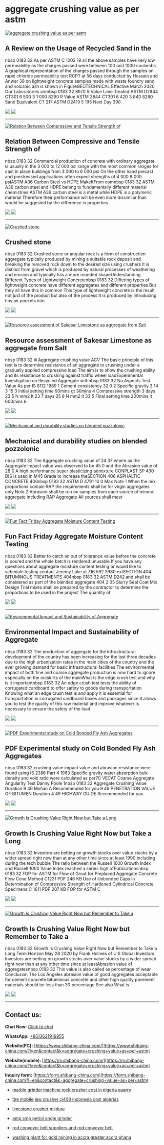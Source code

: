 # aggregate crushing value as per astm

<a href="https://swt.shibang-china.com/?l=en&img&k=aggregate+crushing+value+as+per+astm" target="_blank">![aggregate crushing value as per astm](http://static.shibang-china.com/all-800x300/797.jpg)</a>

## A Review on the Usage of Recycled Sand in the
nbsp 0183 32 As per ASTM C 1202 19 all the above samples have very low permeability as the charges passed were between 100 and 1000 coulombs A graphical representation of the charges passed through the samples on rapid chloride permeability test RCPT at 56 days conducted by Hossain and Anwar 39 on lightweight concrete samples made with waste foundry sand and volcanic ash is shown in FigureGEOTECHNICAL Effective March 2020 Our Laboratories arenbsp 0183 32 8970 R Value Lime Treated ASTM D2844 CT301 6 500 3 1 000 8290 R Value ASTM 2844 CT301 6 420 3 840 8280 Sand Equivalent CT 217 ASTM D2419 5 195 Next Day 390


<a href="https://whatsapp.shibangsoft.com/WhatsApp.php" target="_blank" title="WhatsApp">![](http://static.shibang-china.com/icon/whatsapp.png)</a> <a href="https://swt.shibang-china.com/?l=en&icon&k=aggregate+crushing+value+as+per+astm" target="_blank">![](http://static.shibang-china.com/icon/chat-en.png)</a>

---

<a href="https://swt.shibang-china.com/?l=en&img&k=aggregate+crushing+value+as+per+astm" target="_blank">![Relation Between Compressive and Tensile Strength of](http://static.shibang-china.com/all-800x300/1003.jpg)</a>

## Relation Between Compressive and Tensile Strength of
nbsp 0183 32 Commercial production of concrete with ordinary aggregate is usually in the 3 000 to 12 000 psi range with the most common ranges for cast in place buildings from 3 000 to 6 000 psi On the other hand precast and prestressed applications often expect strengths of 4 000 8 000 psiASTM A36 Carbon Steel vs HDPE MakeItFrom comnbsp 0183 32 ASTM A36 carbon steel and HDPE belong to fundamentally different material chemistries ASTM A36 carbon steel is a metal while HDPE is a polymeric material Therefore their performance will be even more dissimilar than would be suggested by the difference in properties


<a href="https://whatsapp.shibangsoft.com/WhatsApp.php" target="_blank" title="WhatsApp">![](http://static.shibang-china.com/icon/whatsapp.png)</a> <a href="https://swt.shibang-china.com/?l=en&icon&k=aggregate+crushing+value+as+per+astm" target="_blank">![](http://static.shibang-china.com/icon/chat-en.png)</a>

---

<a href="https://swt.shibang-china.com/?l=en&img&k=aggregate+crushing+value+as+per+astm" target="_blank">![Crushed stone](http://static.shibang-china.com/all-800x300/1169.jpg)</a>

## Crushed stone
nbsp 0183 32 Crushed stone or angular rock is a form of construction aggregate typically produced by mining a suitable rock deposit and breaking the removed rock down to the desired size using crushers It is distinct from gravel which is produced by natural processes of weathering and erosion and typically has a more rounded shapeUnderstanding Different Types of Lightweight Concretenbsp 0183 32 Differing types of lightweight concrete have different aggregates and different properties But they all have this in common This type of lightweight concrete is the result not just of the product but also of the process It is produced by introducing tiny air pockets into


<a href="https://whatsapp.shibangsoft.com/WhatsApp.php" target="_blank" title="WhatsApp">![](http://static.shibang-china.com/icon/whatsapp.png)</a> <a href="https://swt.shibang-china.com/?l=en&icon&k=aggregate+crushing+value+as+per+astm" target="_blank">![](http://static.shibang-china.com/icon/chat-en.png)</a>

---

<a href="https://swt.shibang-china.com/?l=en&img&k=aggregate+crushing+value+as+per+astm" target="_blank">![Resource assessment of Sakesar Limestone as aggregate from Salt](http://static.shibang-china.com/all-800x300/1423.jpg)</a>

## Resource assessment of Sakesar Limestone as aggregate from Salt
nbsp 0183 32 iii Aggregate crushing value ACV The basic principle of this test is to determine resistance of an aggregate to crushing under a gradually applied compressive load The aim is to show the crushing ability and its resistance to crushing against traffic wheel loadExperimental Investigation on Recycled Aggregate withnbsp 0183 32 No Aspects Test Value As per IS 8112 1989 1 Cement consistency 32 0 2 Specific gravity 3 14 3 15 3 Initial setting time 90mins gt 30mins 4 Compressive strength 3 days 23 5 N mm2 lt 23 7 days 35 8 N mm2 lt 33 5 Final setting time 200mins lt 600mins 6


<a href="https://whatsapp.shibangsoft.com/WhatsApp.php" target="_blank" title="WhatsApp">![](http://static.shibang-china.com/icon/whatsapp.png)</a> <a href="https://swt.shibang-china.com/?l=en&icon&k=aggregate+crushing+value+as+per+astm" target="_blank">![](http://static.shibang-china.com/icon/chat-en.png)</a>

---

<a href="https://swt.shibang-china.com/?l=en&img&k=aggregate+crushing+value+as+per+astm" target="_blank">![Mechanical and durability studies on blended pozzolonic](http://static.shibang-china.com/all-800x300/215.jpg)</a>

## Mechanical and durability studies on blended pozzolonic
nbsp 0183 32 The Aggregate crushing value of 24 37 where as the Aggregate Impact value was observed to be 45 0 and the Abrasion value of 28 0 A high performance super plasticizing admixture CONPLAST SP 430 DIS is used in M45 Grade to increase theSECTION 406 ASPHALTIC CONCRETE 406nbsp 0183 32 ASTM D 4791 10 0 Max Note 1 When the mix proportions contain RAP the requirements shall be for virgin aggregates only Note 2 Abrasion shall be run on samples from each source of mineral aggregate including RAP Aggregate All sources shall meet


<a href="https://whatsapp.shibangsoft.com/WhatsApp.php" target="_blank" title="WhatsApp">![](http://static.shibang-china.com/icon/whatsapp.png)</a> <a href="https://swt.shibang-china.com/?l=en&icon&k=aggregate+crushing+value+as+per+astm" target="_blank">![](http://static.shibang-china.com/icon/chat-en.png)</a>

---

<a href="https://swt.shibang-china.com/?l=en&img&k=aggregate+crushing+value+as+per+astm" target="_blank">![Fun Fact Friday Aggregate Moisture Content Testing](http://static.shibang-china.com/all-800x300/866.jpg)</a>

## Fun Fact Friday Aggregate Moisture Content Testing
nbsp 0183 32 Better to catch an out of tolerance value before the concrete is poured and the whole batch is rendered unusable If you have any questions about aggregate moisture content testing or would like to schedule testing contact Jeremy Lake at 716 592 3980 extSECTION 404 BITUMINOUS TREATMENTS 404nbsp 0183 32 ASTM D242 and shall be considered as part of the blended aggregate 404 2 05 Slurry Seal Coat Mix Design Trial mixes shall be prepared by the contractor to determine the proportions to be used in the project The quantity of


<a href="https://whatsapp.shibangsoft.com/WhatsApp.php" target="_blank" title="WhatsApp">![](http://static.shibang-china.com/icon/whatsapp.png)</a> <a href="https://swt.shibang-china.com/?l=en&icon&k=aggregate+crushing+value+as+per+astm" target="_blank">![](http://static.shibang-china.com/icon/chat-en.png)</a>

---

<a href="https://swt.shibang-china.com/?l=en&img&k=aggregate+crushing+value+as+per+astm" target="_blank">![Environmental Impact and Sustainability of Aggregate](http://static.shibang-china.com/all-800x300/522.jpg)</a>

## Environmental Impact and Sustainability of Aggregate
nbsp 0183 32 The production of aggregate for the infrastructural development of the country has been increasing for the last three decades due to the high urbanization rates in the main cities of the country and the ever growing demand for basic infrastructural facilities The environmental impact of both fine and coarse aggregate production is now hard to ignore especially on the outskirts of the mainWhat is the edge crush test and why is it importantnbsp 0183 32 An edge crush test tests the ability of corrugated cardboard to offer safety to goods during transportation Knowing what an edge crush test is and apply it is essential for transportation in corrugated cardboard boxes and packages since it allows you to test the quality of this raw material and improve whatever is necessary to ensure the safety of the load


<a href="https://whatsapp.shibangsoft.com/WhatsApp.php" target="_blank" title="WhatsApp">![](http://static.shibang-china.com/icon/whatsapp.png)</a> <a href="https://swt.shibang-china.com/?l=en&icon&k=aggregate+crushing+value+as+per+astm" target="_blank">![](http://static.shibang-china.com/icon/chat-en.png)</a>

---

<a href="https://swt.shibang-china.com/?l=en&img&k=aggregate+crushing+value+as+per+astm" target="_blank">![PDF Experimental study on Cold Bonded Fly Ash Aggregates](http://static.shibang-china.com/all-800x300/1088.jpg)</a>

## PDF Experimental study on Cold Bonded Fly Ash Aggregates
nbsp 0183 32 crushing value impact value and abrasion resistance were found using IS 2386 Part 4 1963 Specific gravity water absorption bulk density and void ratio were calculated as per7C VECAT Coarse Aggregate Angularity Test Danny Poole 1nbsp 0183 32 Aggregate Crushing Value Duration 9 46 Mohan A Recommended for you 9 46 PENETRATION VALUE OF BITUMEN Duration 4 49 HIGHWAY GUIDE Recommended for you


<a href="https://whatsapp.shibangsoft.com/WhatsApp.php" target="_blank" title="WhatsApp">![](http://static.shibang-china.com/icon/whatsapp.png)</a> <a href="https://swt.shibang-china.com/?l=en&icon&k=aggregate+crushing+value+as+per+astm" target="_blank">![](http://static.shibang-china.com/icon/chat-en.png)</a>

---

<a href="https://swt.shibang-china.com/?l=en&img&k=aggregate+crushing+value+as+per+astm" target="_blank">![Growth Is Crushing Value Right Now but Take a Long](http://static.shibang-china.com/all-800x300/283.jpg)</a>

## Growth Is Crushing Value Right Now but Take a Long
nbsp 0183 32 Investors are betting on growth stocks over value stocks by a wider spread right now than at any other time since at least 1990 including during the tech bubble The ratio between the Russell 1000 Growth Index and Russell 1000 Value Index reached a series high ofPublicationsnbsp 0183 32 FOP for ASTM for Flow of Grout for Preplaced Aggregate Concrete Flow Cone Method C1231 PDF 246 KB Use of Unbonded Caps in Determination of Compressive Strength of Hardened Cylindrical Concrete Specimens C 1611 PDF 207 KB FOP for ASTM C


<a href="https://whatsapp.shibangsoft.com/WhatsApp.php" target="_blank" title="WhatsApp">![](http://static.shibang-china.com/icon/whatsapp.png)</a> <a href="https://swt.shibang-china.com/?l=en&icon&k=aggregate+crushing+value+as+per+astm" target="_blank">![](http://static.shibang-china.com/icon/chat-en.png)</a>

---

<a href="https://swt.shibang-china.com/?l=en&img&k=aggregate+crushing+value+as+per+astm" target="_blank">![Growth Is Crushing Value Right Now but Remember to Take a](http://static.shibang-china.com/all-800x300/995.jpg)</a>

## Growth Is Crushing Value Right Now but Remember to Take a
nbsp 0183 32 Growth Is Crushing Value Right Now but Remember to Take a Long Term Horizon May 28 2020 by Frank Holmes of U S Global Investors Investors are betting on growth stocks over value stocks by a wider spread right now than at any other time since at leastAbrasion value of aggregatesnbsp 0183 32 This value is also called as percentage of wear Conclusion The Los Angeles abrasion value of good aggregates acceptable for cement concrete bituminous concrete and other high quality pavement materials should be less than 30 percentage See also What is


<a href="https://whatsapp.shibangsoft.com/WhatsApp.php" target="_blank" title="WhatsApp">![](http://static.shibang-china.com/icon/whatsapp.png)</a> <a href="https://swt.shibang-china.com/?l=en&icon&k=aggregate+crushing+value+as+per+astm" target="_blank">![](http://static.shibang-china.com/icon/chat-en.png)</a>

---
## Contact us:

**Chat Now:** [Click to chat](https://swt.shibang-china.com?l=en&contact&k=aggregate+crushing+value+as+per+astm)

**WhatsApp:**  [+8613621919955](https://whatsapp.shibangsoft.com/WhatsApp.php)

**Website(PC):** [https://www.shibang-china.com/](https://www.shibang-china.com/?l=en&contact&k=aggregate+crushing+value+as+per+astm)

**Website(mobile):** [https://m.shibang-china.com/](https://m.shibang-china.com/?l=en&contact&k=aggregate+crushing+value+as+per+astm)

**Inquiry form:** [https://form.shibang-china.com](https://form.shibang-china.com?l=en&contact&k=aggregate+crushing+value+as+per+astm)

* [marble grinder machine rock crusher cost in nigeria quarry](../170/marble%20grinder%20machine%20rock%20crusher%20cost%20in%20nigeria%20quarry.md)

* [tire mobile jaw crusher cj408 indonesia cost algerias](../169/tire%20mobile%20jaw%20crusher%20cj408%20indonesia%20cost%20algerias.md)

* [limestone crusher mildura](../165/limestone%20crusher%20mildura.md)

* [amp amp petrol angle grinder](../161/amp%20amp%20petrol%20angle%20grinder.md)

* [rod conveyor belt suppliers and rod conveyor belt](../164/rod%20conveyor%20belt%20suppliers%20and%20rod%20conveyor%20belt.md)

* [washing plant for gold mining in accra greater accra ghana](../162/washing%20plant%20for%20gold%20mining%20in%20accra%20greater%20accra%20ghana.md)